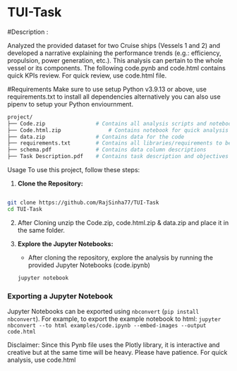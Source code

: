 # TUI-Task
#Description :

Analyzed the provided dataset for two Cruise ships (Vessels 1 and 2) and developed a narrative explaining the performance trends (e.g.: efficiency, propulsion, power generation, etc.). This analysis can pertain to the whole vessel or its components. The following code.pynb and code.html contains quick KPIs review. For quick review, use code.html file.


#Requirements
Make sure to use setup Python v3.9.13 or above, use requirements.txt to install all dependencies alternatively you can also use pipenv to setup your Python enviournment.
```bash
project/
├── Code.zip                # Contains all analysis scripts and notebooks
├── Code.html.zip               # Contains notebook for quick analysis
├── data.zip                # Contains data for the code
├── requirements.txt        # Contains all libraries/requirements to be installed before running the code
├── schema.pdf              # Contains data column descriptions
├── Task Description.pdf    # Contains task description and objectives

```
Usage
To use this project, follow these steps:

 1. **Clone the Repository:**
   ```bash

git clone https://github.com/RajSinha77/TUI-Task
cd TUI-Task
```
2. After Cloning unzip the Code.zip, code.html.zip & data.zip and place it in the same folder.

3. **Explore the Jupyter Notebooks:**
   - After cloning the repository,  explore the analysis by running the provided Jupyter Notebooks (code.ipynb)
   ```bash
   jupyter notebook
   ```

   
### Exporting a Jupyter Notebook
Jupyter Notebooks can be exported using `nbconvert` (`pip install nbconvert`). For example, to export the example notebook to html: `jupyter nbconvert --to html examples/code.ipynb --embed-images --output code.html`

Disclaimer: Since this Pynb file uses the Plotly library, it is interactive and creative but at the same time will be heavy. Please have patience.
For quick analysis, use code.html
